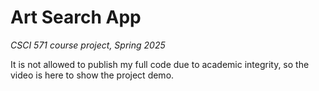 # Art Search App

*CSCI 571 course project, Spring 2025*
<br>

It is not allowed to publish my full code due to academic integrity, so the video is here to show the project demo. 
